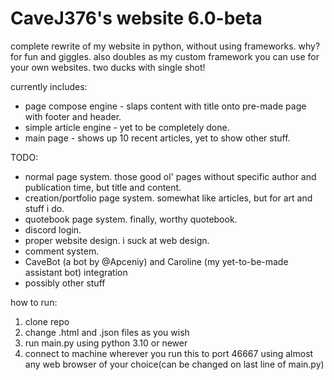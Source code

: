 # CaveJ376's website 6.0-beta
complete rewrite of my website in python, without using frameworks. why? for fun and giggles.
also doubles as my custom framework you can use for your own websites. two ducks with single shot!

currently includes:
+ page compose engine - slaps content with title onto pre-made page with footer and header.
+ simple article engine - yet to be completely done.
+ main page - shows up 10 recent articles, yet to show other stuff.

TODO:
- normal page system. those good ol' pages without specific author and publication time, but title and content.
- creation/portfolio page system. somewhat like articles, but for art and stuff i do.
- quotebook page system. finally, worthy quotebook.
- discord login.
- proper website design. i suck at web design.
- comment system.
- CaveBot (a bot by @Apceniy) and Caroline (my yet-to-be-made assistant bot) integration
- possibly other stuff

how to run:
1. clone repo
2. change .html and .json files as you wish
3. run main.py using python 3.10 or newer
4. connect to machine wherever you run this to port 46667 using almost any web browser of your choice(can be changed on last line of main.py)
